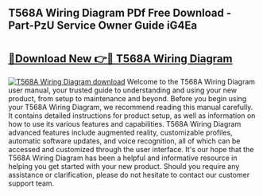 ## T568A Wiring Diagram PDf Free Download - Part-PzU Service Owner Guide iG4Ea

# <h2><a href="http://dfpr8w6.blite.top/?on=T568A+Wiring+Diagram">🔗Download New 👉🔴 T568A Wiring Diagram</a></h2>

[![T568A Wiring Diagram download](https://i.imgur.com/lujVjoI.png)](http://dfpr8w6.blite.top/?on=T568A+Wiring+Diagram)
Welcome to the T568A Wiring Diagram user manual, your trusted guide to understanding and using your new product, from setup to maintenance and beyond. Before you begin using your T568A Wiring Diagram, we recommend reading this manual carefully. It contains detailed instructions for product setup, as well as information on how to use its various features and capabilities. T568A Wiring Diagram advanced features include augmented reality, customizable profiles, automatic software updates, and voice recognition, all of which can be accessed and customized through the user interface. It's our hope that the T568A Wiring Diagram has been a helpful and informative resource in helping you get started with your new product. Should you require any assistance or clarification, please do not hesitate to contact our customer support team.
